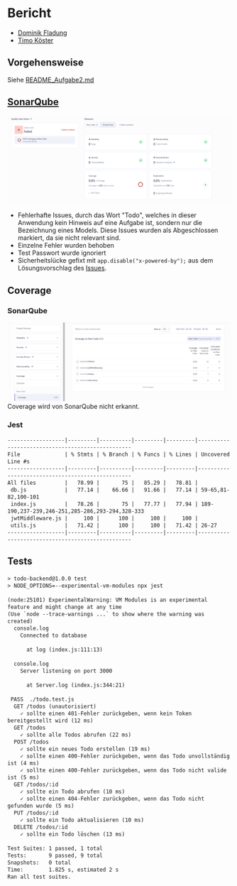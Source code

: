 # Bericht

- [Dominik Fladung](https://github.com/dominikfladung)
- [Timo Köster](https://github.com/TimoKoester)

## Vorgehensweise

Siehe [README_Aufgabe2.md](./README_Aufgabe2.md)

## [SonarQube](https://hopper.fh-swf.de/sonarqube/dashboard?id=TODon-t-try-this-at-home-kids-)

![](assets/2024-01-28-20-54-08.png)

- Fehlerhafte Issues, durch das Wort "Todo", welches in dieser Anwendung kein Hinweis auf eine Aufgabe ist, sondern nur die Bezeichnung eines Models. Diese Issues wurden als Abgeschlossen markiert, da sie nicht relevant sind.
- Einzelne Fehler wurden behoben
- Test Passwort wurde ignoriert
- Sicherheitslücke gefixt mit `app.disable("x-powered-by");` aus dem Lösungsvorschlag des [Issues](https://hopper.fh-swf.de/sonarqube/security_hotspots?id=TODon-t-try-this-at-home-kids-&hotspots=AYu9_EGRGhkFKGC0cK2a).

## Coverage

### SonarQube

![](assets/2024-01-28-20-35-54.png)
Coverage wird von SonarQube nicht erkannt.

### Jest

```
------------------|---------|----------|---------|---------|-------------------------------------------------
File              | % Stmts | % Branch | % Funcs | % Lines | Uncovered Line #s                               
------------------|---------|----------|---------|---------|-------------------------------------------------
All files         |   78.99 |       75 |   85.29 |   78.81 |                                                 
 db.js            |   77.14 |    66.66 |   91.66 |   77.14 | 59-65,81-82,100-101                             
 index.js         |   78.26 |       75 |   77.77 |   77.94 | 189-190,237-239,246-251,285-286,293-294,328-333 
 jwtMiddleware.js |     100 |      100 |     100 |     100 |                                                 
 utils.js         |   71.42 |      100 |     100 |   71.42 | 26-27                                           
------------------|---------|----------|---------|---------|-------------------------------------------------
```

## Tests

```
> todo-backend@1.0.0 test
> NODE_OPTIONS=--experimental-vm-modules npx jest

(node:25101) ExperimentalWarning: VM Modules is an experimental feature and might change at any time
(Use `node --trace-warnings ...` to show where the warning was created)
  console.log
    Connected to database

      at log (index.js:111:13)

  console.log
    Server listening on port 3000

      at Server.log (index.js:344:21)

 PASS  ./todo.test.js
  GET /todos (unautorisiert)
    ✓ sollte einen 401-Fehler zurückgeben, wenn kein Token bereitgestellt wird (12 ms)
  GET /todos
    ✓ sollte alle Todos abrufen (22 ms)
  POST /todos
    ✓ sollte ein neues Todo erstellen (19 ms)
    ✓ sollte einen 400-Fehler zurückgeben, wenn das Todo unvollständig ist (4 ms)
    ✓ sollte einen 400-Fehler zurückgeben, wenn das Todo nicht valide ist (5 ms)
  GET /todos/:id
    ✓ sollte ein Todo abrufen (10 ms)
    ✓ sollte einen 404-Fehler zurückgeben, wenn das Todo nicht gefunden wurde (5 ms)
  PUT /todos/:id
    ✓ sollte ein Todo aktualisieren (10 ms)
  DELETE /todos/:id
    ✓ sollte ein Todo löschen (13 ms)

Test Suites: 1 passed, 1 total
Tests:       9 passed, 9 total
Snapshots:   0 total
Time:        1.825 s, estimated 2 s
Ran all test suites.
```